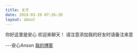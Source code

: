 ```yaml
---
title: 关于
date: 2024-03-26 07:26:20
layout: about
---
```

你好这里是安心
欢迎来聊天！
请注意添加我的好友时请备注来意

---安心Anson [我的博客](ognn.top)